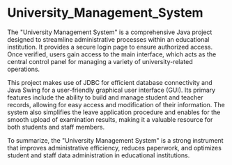 # University_Management_System

The "University Management System" is a comprehensive Java project designed to streamline administrative processes within an educational institution. It provides a secure login page to ensure authorized access. Once verified, users gain access to the main interface, which acts as the central control panel for managing a variety of university-related operations.

This project makes use of JDBC for efficient database connectivity and Java Swing for a user-friendly graphical user interface (GUI). Its primary features include the ability to build and manage student and teacher records, allowing for easy access and modification of their information. The system also simplifies the leave application procedure and enables for the smooth upload of examination results, making it a valuable resource for both students and staff members.

To summarize, the "University Management System" is a strong instrument that improves administrative efficiency, reduces paperwork, and optimizes student and staff data administration in educational institutions.
